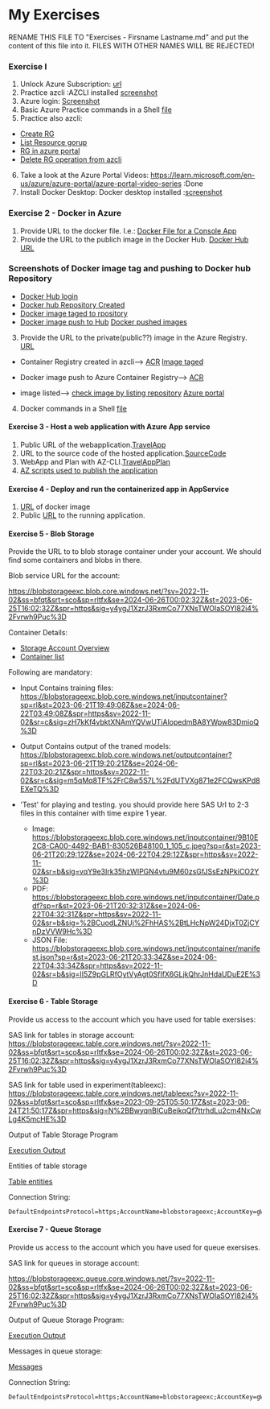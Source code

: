 # My Exercises

RENAME THIS FILE TO "Exercises - Firsname Lastname.md" and put the content of this file into it.
FILES WITH OTHER NAMES WILL BE REJECTED!

### Exercise I

1. Unlock Azure Subscription: [url](https://github.com/UniversityOfAppliedSciencesFrankfurt/se-cloud-2022-2023/blob/sonam-priya/Source/MyCloudProjectSample/Documentation/Exercises/EX-01/Azure%20Subscription%20unlocked.png)
2. Practice azcli :AZCLI installed [screenshot](https://github.com/UniversityOfAppliedSciencesFrankfurt/se-cloud-2022-2023/blob/sonam-priya/Source/MyCloudProjectSample/Documentation/Exercises/EX-01/AzureCLIInstalled.png)
3. Azure login: [Screenshot](https://github.com/UniversityOfAppliedSciencesFrankfurt/se-cloud-2022-2023/blob/sonam-priya/Source/MyCloudProjectSample/Documentation/Exercises/EX-01/AzureLoggedIn.png)
4. Basic Azure Practice commands in a Shell [file](https://github.com/UniversityOfAppliedSciencesFrankfurt/se-cloud-2022-2023/blob/sonam-priya/Source/MyCloudProjectSample/Documentation/Exercises/EX-01/az-scripts.sh)
5. Practice also azcli:

- [Create RG](https://github.com/UniversityOfAppliedSciencesFrankfurt/se-cloud-2022-2023/blob/sonam-priya/Source/MyCloudProjectSample/Documentation/Exercises/EX-01/Create%20RG%20from%20azcli.png)
- [List Resource gorup](https://github.com/UniversityOfAppliedSciencesFrankfurt/se-cloud-2022-2023/blob/sonam-priya/Source/MyCloudProjectSample/Documentation/Exercises/EX-01/List%20all%20RG%20from%20azcli.png)
- [RG in azure portal](https://github.com/UniversityOfAppliedSciencesFrankfurt/se-cloud-2022-2023/blob/sonam-priya/Source/MyCloudProjectSample/Documentation/Exercises/EX-01/RG%20created%20in%20azcli-in%20portal.png)
- [Delete RG operation from azcli](https://github.com/UniversityOfAppliedSciencesFrankfurt/se-cloud-2022-2023/blob/sonam-priya/Source/MyCloudProjectSample/Documentation/Exercises/EX-01/delete%20resource%20group-azcli.png)

6. Take a look at the Azure Portal Videos: https://learn.microsoft.com/en-us/azure/azure-portal/azure-portal-video-series :Done
7. Install Docker Desktop: Docker desktop installed :[screenshot](https://github.com/UniversityOfAppliedSciencesFrankfurt/se-cloud-2022-2023/blob/sonam-priya/Source/MyCloudProjectSample/Documentation/Exercises/EX-01/DockerInstalled.png)

### Exercise 2 - Docker in Azure

1. Provide URL to the docker file. I.e.: [Docker File for a Console App](https://github.com/UniversityOfAppliedSciencesFrankfurt/se-cloud-2022-2023/blob/sonam-priya/Source/MyCloudProjectSample/Documentation/Exercises/EX-02/docker-file.png)
2. Provide the URL to the publich image in the Docker Hub. [Docker Hub URL](https://hub.docker.com/repository/docker/sonampriya/cloudcomputing/general)

### Screenshots of Docker image tag and pushing to Docker hub Repository

- [Docker Hub login](https://github.com/UniversityOfAppliedSciencesFrankfurt/se-cloud-2022-2023/blob/sonam-priya/Source/MyCloudProjectSample/Documentation/Exercises/EX-02/docker-login.png)
- [Docker hub Repository Created](https://github.com/UniversityOfAppliedSciencesFrankfurt/se-cloud-2022-2023/blob/sonam-priya/Source/MyCloudProjectSample/Documentation/Exercises/EX-02/docker-hub-repo-created.png)
- [Docker image taged to rpository](https://github.com/UniversityOfAppliedSciencesFrankfurt/se-cloud-2022-2023/blob/sonam-priya/Source/MyCloudProjectSample/Documentation/Exercises/EX-02/docker-tag.png)
- [Docker image push to Hub](https://github.com/UniversityOfAppliedSciencesFrankfurt/se-cloud-2022-2023/blob/sonam-priya/Source/MyCloudProjectSample/Documentation/Exercises/EX-02/docker-push.png)
  [Docker pushed images](https://github.com/UniversityOfAppliedSciencesFrankfurt/se-cloud-2022-2023/blob/sonam-priya/Source/MyCloudProjectSample/Documentation/Exercises/EX-02/docker-pushed-image.png)

3. Provide the URL to the private(public??) image in the Azure Registry. [URL](https://portal.azure.com/#view/Microsoft_Azure_ContainerRegistries/RepositoryBlade/id/%2Fsubscriptions%2F70a4e624-023a-4498-8723-3dbc60992358%2FresourceGroups%2FRG_Cloud_Computing%2Fproviders%2FMicrosoft.ContainerRegistry%2Fregistries%2Fsonamacr/repository/sonampriya%2Fcloudcomputing)

- Container Registry created in azcli--> [ACR](https://github.com/UniversityOfAppliedSciencesFrankfurt/se-cloud-2022-2023/blob/sonam-priya/Source/MyCloudProjectSample/Documentation/Exercises/EX-02/acr-registry-created.png) [Image taged](https://github.com/UniversityOfAppliedSciencesFrankfurt/se-cloud-2022-2023/blob/sonam-priya/Source/MyCloudProjectSample/Documentation/Exercises/EX-02/docker-acr-tagged.png)
- Docker image push to Azure Container Registry--> [ACR](https://github.com/UniversityOfAppliedSciencesFrankfurt/se-cloud-2022-2023/blob/4d6bb82d17bd2cc932a3a74930535cbf0a60c0e1/Source/MyCloudProjectSample/Documentation/Excercises/Ex2_Cloud/Push-%20Docker-image%20.png)

- image listed--> [check image by listing repository](https://github.com/UniversityOfAppliedSciencesFrankfurt/se-cloud-2022-2023/blob/sonam-priya/Source/MyCloudProjectSample/Documentation/Exercises/EX-02/docker-image-az-terminal.png)
  [Azure portal](https://github.com/UniversityOfAppliedSciencesFrankfurt/se-cloud-2022-2023/blob/sonam-priya/Source/MyCloudProjectSample/Documentation/Exercises/EX-02/docker-image-az-portal.png)

4. Docker commands in a Shell [file](https://github.com/UniversityOfAppliedSciencesFrankfurt/se-cloud-2022-2023/blob/sonam-priya/Source/MyCloudProjectSample/Documentation/Exercises/EX-02/docker.scripts.sh)

#### Exercise 3 - Host a web application with Azure App service

1. Public URL of the webapplication.[TravelApp](https://sptravelapp.azurewebsites.net/)
2. URL to the source code of the hosted application.[SourceCode](https://github.com/UniversityOfAppliedSciencesFrankfurt/se-cloud-2022-2023/tree/sonam-priya/Source/MyCloudProjectSample/Documentation/Exercises/EX-03/TravelApp)
3. WebApp and Plan with AZ-CLI.[TravelAppPlan](https://github.com/UniversityOfAppliedSciencesFrankfurt/se-cloud-2022-2023/blob/sonam-priya/Source/MyCloudProjectSample/Documentation/Exercises/EX-03/TravelAppPlan.png)
4. [AZ scripts used to publish the application](https://github.com/UniversityOfAppliedSciencesFrankfurt/se-cloud-2022-2023/blob/sonam-priya/Source/MyCloudProjectSample/Documentation/Exercises/EX-03/az.scripts.sh)

#### Exercise 4 - Deploy and run the containerized app in AppService

1. [URL](./Exercises/EX-04/docker-image.png) of docker image
2. Public [URL](https://dockerappex04.azurewebsites.net/) to the running application.

#### Exercise 5 - Blob Storage

Provide the URL to to blob storage container under your account.
We should find some containers and blobs in there.

Blob service URL for the account:

https://blobstorageexc.blob.core.windows.net/?sv=2022-11-02&ss=bfqt&srt=sco&sp=rltfx&se=2024-06-26T00:02:32Z&st=2023-06-25T16:02:32Z&spr=https&sig=y4ygJ1XzrJ3RxmCo77XNsTWOlaSOYI82i4%2Fvrwh9Puc%3D

Container Details:

- [Storage Account Overview](./Exercises/EX-05/container-overview.png)
- [Container list](./Exercises/EX-05/container-list.png)

Following are mandatory:

- Input Contains training files: https://blobstorageexc.blob.core.windows.net/inputcontainer?sp=rl&st=2023-06-21T19:49:08Z&se=2024-06-22T03:49:08Z&spr=https&sv=2022-11-02&sr=c&sig=zH7kKf4vbktXNAmYQVwUTiAlopedmBA8YWpw83DmioQ%3D

- Output Contains output of the traned models: https://blobstorageexc.blob.core.windows.net/outputcontainer?sp=rl&st=2023-06-21T19:20:21Z&se=2024-06-22T03:20:21Z&spr=https&sv=2022-11-02&sr=c&sig=m5qMq8TF%2FrC8w5S7L%2FdUTVXg871e2FCQwsKPd8EXeTQ%3D

- 'Test' for playing and testing.
  you should provide here SAS Url to 2-3 files in this container with time expire 1 year.
  - Image: https://blobstorageexc.blob.core.windows.net/inputcontainer/9B10E2C8-CA00-4492-BAB1-830526B48100_1_105_c.jpeg?sp=r&st=2023-06-21T20:29:12Z&se=2024-06-22T04:29:12Z&spr=https&sv=2022-11-02&sr=b&sig=vqY9e3Irk35hzWIPGN4vtu9M60zsGfJSsEzNPkiCO2Y%3D
  - PDF: https://blobstorageexc.blob.core.windows.net/inputcontainer/Date.pdf?sp=r&st=2023-06-21T20:32:31Z&se=2024-06-22T04:32:31Z&spr=https&sv=2022-11-02&sr=b&sig=%2BCuodLZNUj%2FhHAS%2BtLHcNpW24DjxT0ZjCYnDzVVW9Hc%3D
  - JSON File: https://blobstorageexc.blob.core.windows.net/inputcontainer/manifest.json?sp=r&st=2023-06-21T20:33:34Z&se=2024-06-22T04:33:34Z&spr=https&sv=2022-11-02&sr=b&sig=II5Z9pGLRfOytVyAgt0SfIfX6GLjkQhrJnHdaUDuE2E%3D

#### Exercise 6 - Table Storage

Provide us access to the account which you have used for table exersises:

SAS link for tables in storage account: https://blobstorageexc.table.core.windows.net/?sv=2022-11-02&ss=bfqt&srt=sco&sp=rltfx&se=2024-06-26T00:02:32Z&st=2023-06-25T16:02:32Z&spr=https&sig=y4ygJ1XzrJ3RxmCo77XNsTWOlaSOYI82i4%2Fvrwh9Puc%3D

SAS link for table used in experiment(tableexc): https://blobstorageexc.table.core.windows.net/tableexc?sv=2022-11-02&ss=bfqt&srt=sco&sp=rltfx&se=2023-09-25T05:50:17Z&st=2023-06-24T21:50:17Z&spr=https&sig=N%2BBwyqnBICuBeikqQf7ttrhdLu2cm4NxCwLg4K5mcHE%3D

Output of Table Storage Program

[Execution Output](./Exercises/EX-06/output-table-program-execution.png)

Entities of table storage

[Table entities](./Exercises/EX-06/table-entities.png)

Connection String:

```text
DefaultEndpointsProtocol=https;AccountName=blobstorageexc;AccountKey=gW5Ed7ersWiXWPOK47pb//dmbgBcRAekYuXlv+qNvgVCIzniJOSXx2ghJ+Fjih5GcwP2VnE1Puzb+AStmwrT1g==;EndpointSuffix=core.windows.net
```

#### Exercise 7 - Queue Storage

Provide us access to the account which you have used for queue exersises.

SAS link for queues in storage account:

https://blobstorageexc.queue.core.windows.net/?sv=2022-11-02&ss=bfqt&srt=sco&sp=rltfx&se=2024-06-26T00:02:32Z&st=2023-06-25T16:02:32Z&spr=https&sig=y4ygJ1XzrJ3RxmCo77XNsTWOlaSOYI82i4%2Fvrwh9Puc%3D

Output of Queue Storage Program:

[Execution Output](./Exercises/EX-07/queue-program-run.png)

Messages in queue storage:

[Messages](./Exercises/EX-07/messages-in-queue.png)

Connection String:

```text
DefaultEndpointsProtocol=https;AccountName=blobstorageexc;AccountKey=gW5Ed7ersWiXWPOK47pb//dmbgBcRAekYuXlv+qNvgVCIzniJOSXx2ghJ+Fjih5GcwP2VnE1Puzb+AStmwrT1g==;EndpointSuffix=core.windows.net
```
